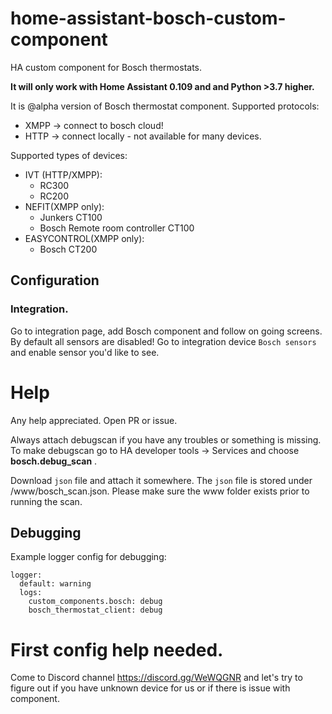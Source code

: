 # home-assistant-bosch-custom-component
HA custom component for Bosch thermostats.


**It will only work with Home Assistant 0.109 and and Python >3.7 higher.**

It is @alpha version of Bosch thermostat component.
Supported protocols:
- XMPP -> connect to bosch cloud!
- HTTP -> connect locally - not available for many devices.

Supported types of devices:
- IVT (HTTP/XMPP):
  - RC300
  - RC200
- NEFIT(XMPP only):
  - Junkers CT100
  - Bosch Remote room controller CT100
- EASYCONTROL(XMPP only):
  - Bosch CT200


## Configuration

### Integration.

Go to integration page, add Bosch component and follow on going screens.
By default all sensors are disabled!
Go to integration device `Bosch sensors` and enable sensor you'd like to see.

# Help

Any help appreciated.
Open PR or issue.

Always attach debugscan if you have any troubles or something is missing.
To make debugscan go to HA developer tools -> Services and choose
**bosch.debug_scan** .

Download `json` file and attach it somewhere. The `json` file is stored under <hass-config>/www/bosch_scan.json. Please make sure the www folder exists prior to running the scan.

## Debugging
Example logger config for debugging:

```
logger:
  default: warning
  logs:
    custom_components.bosch: debug
    bosch_thermostat_client: debug
```

# First config help needed.
Come to Discord channel https://discord.gg/WeWQGNR and let's try to figure out if you have unknown device for us or if there is issue with component.
